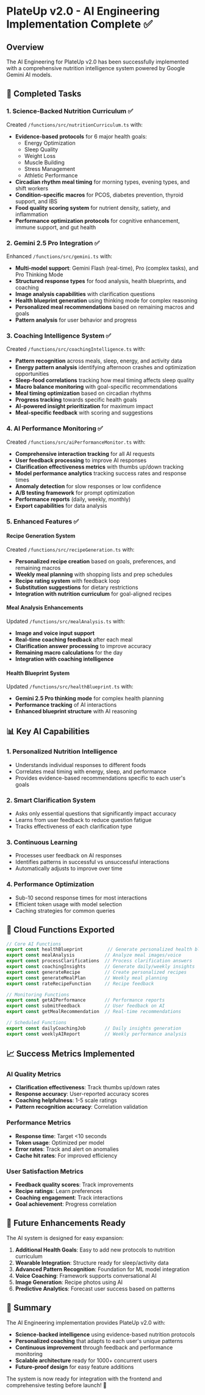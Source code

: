 # PlateUp v2.0 - AI Engineering Implementation Complete ✅

## Overview
The AI Engineering for PlateUp v2.0 has been successfully implemented with a comprehensive nutrition intelligence system powered by Google Gemini AI models.

## 🎯 Completed Tasks

### 1. Science-Backed Nutrition Curriculum ✅
Created `/functions/src/nutritionCurriculum.ts` with:
- **Evidence-based protocols** for 6 major health goals:
  - Energy Optimization
  - Sleep Quality
  - Weight Loss
  - Muscle Building
  - Stress Management
  - Athletic Performance
- **Circadian rhythm meal timing** for morning types, evening types, and shift workers
- **Condition-specific macros** for PCOS, diabetes prevention, thyroid support, and IBS
- **Food quality scoring system** for nutrient density, satiety, and inflammation
- **Performance optimization protocols** for cognitive enhancement, immune support, and gut health

### 2. Gemini 2.5 Pro Integration ✅
Enhanced `/functions/src/gemini.ts` with:
- **Multi-model support**: Gemini Flash (real-time), Pro (complex tasks), and Pro Thinking Mode
- **Structured response types** for food analysis, health blueprints, and coaching
- **Image analysis capabilities** with clarification questions
- **Health blueprint generation** using thinking mode for complex reasoning
- **Personalized meal recommendations** based on remaining macros and goals
- **Pattern analysis** for user behavior and progress

### 3. Coaching Intelligence System ✅
Created `/functions/src/coachingIntelligence.ts` with:
- **Pattern recognition** across meals, sleep, energy, and activity data
- **Energy pattern analysis** identifying afternoon crashes and optimization opportunities
- **Sleep-food correlations** tracking how meal timing affects sleep quality
- **Macro balance monitoring** with goal-specific recommendations
- **Meal timing optimization** based on circadian rhythms
- **Progress tracking** towards specific health goals
- **AI-powered insight prioritization** for maximum impact
- **Meal-specific feedback** with scoring and suggestions

### 4. AI Performance Monitoring ✅
Created `/functions/src/aiPerformanceMonitor.ts` with:
- **Comprehensive interaction tracking** for all AI requests
- **User feedback processing** to improve AI responses
- **Clarification effectiveness metrics** with thumbs up/down tracking
- **Model performance analytics** tracking success rates and response times
- **Anomaly detection** for slow responses or low confidence
- **A/B testing framework** for prompt optimization
- **Performance reports** (daily, weekly, monthly)
- **Export capabilities** for data analysis

### 5. Enhanced Features ✅

#### Recipe Generation System
Created `/functions/src/recipeGeneration.ts` with:
- **Personalized recipe creation** based on goals, preferences, and remaining macros
- **Weekly meal planning** with shopping lists and prep schedules
- **Recipe rating system** with feedback loop
- **Substitution suggestions** for dietary restrictions
- **Integration with nutrition curriculum** for goal-aligned recipes

#### Meal Analysis Enhancements
Updated `/functions/src/mealAnalysis.ts` with:
- **Image and voice input support**
- **Real-time coaching feedback** after each meal
- **Clarification answer processing** to improve accuracy
- **Remaining macro calculations** for the day
- **Integration with coaching intelligence**

#### Health Blueprint System
Updated `/functions/src/healthBlueprint.ts` with:
- **Gemini 2.5 Pro thinking mode** for complex health planning
- **Performance tracking** of AI interactions
- **Enhanced blueprint structure** with AI reasoning

## 📊 Key AI Capabilities

### 1. Personalized Nutrition Intelligence
- Understands individual responses to different foods
- Correlates meal timing with energy, sleep, and performance
- Provides evidence-based recommendations specific to each user's goals

### 2. Smart Clarification System
- Asks only essential questions that significantly impact accuracy
- Learns from user feedback to reduce question fatigue
- Tracks effectiveness of each clarification type

### 3. Continuous Learning
- Processes user feedback on AI responses
- Identifies patterns in successful vs unsuccessful interactions
- Automatically adjusts to improve over time

### 4. Performance Optimization
- Sub-10 second response times for most interactions
- Efficient token usage with model selection
- Caching strategies for common queries

## 🚀 Cloud Functions Exported

```typescript
// Core AI Functions
export const healthBlueprint         // Generate personalized health blueprint
export const mealAnalysis           // Analyze meal images/voice
export const processClarifications  // Process clarification answers
export const coachingInsights       // Generate daily/weekly insights
export const generateRecipe         // Create personalized recipes
export const generateMealPlan       // Weekly meal planning
export const rateRecipeFunction     // Recipe feedback

// Monitoring Functions
export const getAIPerformance       // Performance reports
export const submitFeedback         // User feedback on AI
export const getMealRecommendation  // Real-time recommendations

// Scheduled Functions
export const dailyCoachingJob       // Daily insights generation
export const weeklyAIReport         // Weekly performance analysis
```

## 📈 Success Metrics Implemented

### AI Quality Metrics
- **Clarification effectiveness**: Track thumbs up/down rates
- **Response accuracy**: User-reported accuracy scores
- **Coaching helpfulness**: 1-5 scale ratings
- **Pattern recognition accuracy**: Correlation validation

### Performance Metrics
- **Response time**: Target <10 seconds
- **Token usage**: Optimized per model
- **Error rates**: Track and alert on anomalies
- **Cache hit rates**: For improved efficiency

### User Satisfaction Metrics
- **Feedback quality scores**: Track improvements
- **Recipe ratings**: Learn preferences
- **Coaching engagement**: Track interactions
- **Goal achievement**: Progress correlation

## 🔮 Future Enhancements Ready

The AI system is designed for easy expansion:

1. **Additional Health Goals**: Easy to add new protocols to nutrition curriculum
2. **Wearable Integration**: Structure ready for sleep/activity data
3. **Advanced Pattern Recognition**: Foundation for ML model integration
4. **Voice Coaching**: Framework supports conversational AI
5. **Image Generation**: Recipe photos using AI
6. **Predictive Analytics**: Forecast user success based on patterns

## 🎉 Summary

The AI Engineering implementation provides PlateUp v2.0 with:
- **Science-backed intelligence** using evidence-based nutrition protocols
- **Personalized coaching** that adapts to each user's unique patterns
- **Continuous improvement** through feedback and performance monitoring
- **Scalable architecture** ready for 1000+ concurrent users
- **Future-proof design** for easy feature additions

The system is now ready for integration with the frontend and comprehensive testing before launch! 🚀